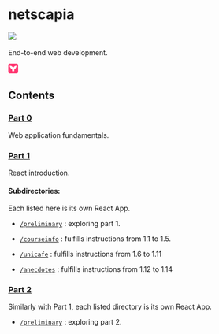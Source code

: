 # netscapia

![](https://64.media.tumblr.com/tumblr_mbe1y9WerA1riqzepo1_400.gif)

End-to-end web development. 

[<img src="https://raw.githubusercontent.com/mermaid-js/mermaid/develop/docs/public/favicon.svg" alt="mermaid tail" width="20" height="20"> ](https://mermaid.live)

## Contents

### [Part 0](part0/part0.md)

Web application fundamentals.

### [Part 1](part1)

React introduction.

#### Subdirectories:

Each listed here is its own React App.

- [`/preliminary`](part1/preliminary/README.md) : exploring part 1.

- [`/courseinfo`](part1/courseinfo/src/App.js) : fulfills instructions from 1.1 to 1.5.

- [`/unicafe`](part1/unicafe/src/App.js) : fulfills instructions from 1.6 to 1.11

- [`/anecdotes`](part1/anecdotes/src/App.js) : fulfills instructions from 1.12 to 1.14

### [Part 2]([part2])

Similarly with Part 1, each listed directory is its own React App.

- [`/preliminary`](part2/preliminary/README.md) : exploring part 2.